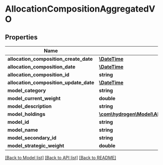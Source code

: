# AllocationCompositionAggregatedVO

## Properties
Name | Type | Description | Notes
------------ | ------------- | ------------- | -------------
**allocation_composition_create_date** | [**\DateTime**](\DateTime.md) |  | [optional] 
**allocation_composition_date** | [**\DateTime**](\DateTime.md) |  | [optional] 
**allocation_composition_id** | **string** |  | [optional] 
**allocation_composition_update_date** | [**\DateTime**](\DateTime.md) |  | [optional] 
**model_category** | **string** |  | [optional] 
**model_current_weight** | **double** |  | [optional] 
**model_description** | **string** |  | [optional] 
**model_holdings** | [**\com\hydrogen\Model\AllocationCompositionModelHoldingsVO[]**](AllocationCompositionModelHoldingsVO.md) |  | [optional] 
**model_id** | **string** |  | [optional] 
**model_name** | **string** |  | [optional] 
**model_secondary_id** | **string** |  | [optional] 
**model_strategic_weight** | **double** |  | [optional] 

[[Back to Model list]](../README.md#documentation-for-models) [[Back to API list]](../README.md#documentation-for-api-endpoints) [[Back to README]](../README.md)


